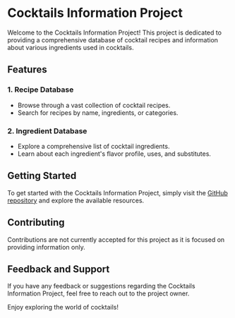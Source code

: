 # Cocktails Information Project

Welcome to the Cocktails Information Project! This project is dedicated to providing a comprehensive database of cocktail recipes and information about various ingredients used in cocktails.

## Features

### 1. Recipe Database

-   Browse through a vast collection of cocktail recipes.
-   Search for recipes by name, ingredients, or categories.

### 2. Ingredient Database

-   Explore a comprehensive list of cocktail ingredients.
-   Learn about each ingredient's flavor profile, uses, and substitutes.

## Getting Started

To get started with the Cocktails Information Project, simply visit the [GitHub repository](https://github.com/Dr-Artem/cocktails-own-project) and explore the available resources.

## Contributing

Contributions are not currently accepted for this project as it is focused on providing information only.

## Feedback and Support

If you have any feedback or suggestions regarding the Cocktails Information Project, feel free to reach out to the project owner.

Enjoy exploring the world of cocktails!
